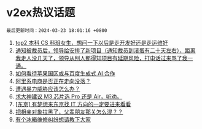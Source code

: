 # v2ex热议话题

`最后更新时间：2024-03-23 18:01:16 +0800`

1. [top2 本科 CS 科班女生，想问一下以后是走开发好还是走运维好](https://www.v2ex.com/t/1026214)
1. [通知被裁员后，领导给安排了新项目（通知裁员到滚蛋有二十天左右），距离我走人没几天了，领导从别人那得知项目有延期风险，打电话过来骂了我一通。](https://www.v2ex.com/t/1026205)
1. [如何看待苹果国区或与百度生成式 AI 合作](https://www.v2ex.com/t/1026254)
1. [阿里系电商是否正在走向没落？](https://www.v2ex.com/t/1026269)
1. [遭遇暴力威胁应该怎么办？](https://www.v2ex.com/t/1026280)
1. [求大神建议 M3 芯片选 Pro 还是 Air，听劝。](https://www.v2ex.com/t/1026225)
1. [[东京] 有梦想来东京找 IT 方向的一定要进来看看](https://www.v2ex.com/t/1026182)
1. [把相亲对象拉黑了，父辈朋友那关怎么混？？](https://www.v2ex.com/t/1026307)
1. [有个冰箱维修纠纷想请教下大家](https://www.v2ex.com/t/1026260)

